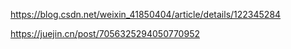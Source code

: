 https://blog.csdn.net/weixin_41850404/article/details/122345284

https://juejin.cn/post/7056325294050770952